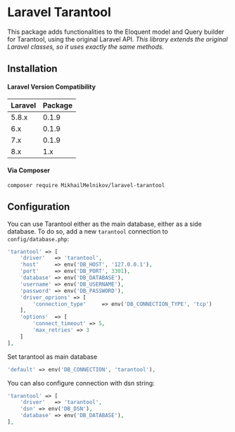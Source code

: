 # Laravel Tarantool

This package adds functionalities to the Eloquent model and Query builder for Tarantool, using the original Laravel API. *This library extends the original Laravel classes, so it uses exactly the same methods.*

Installation
------------
#### Laravel Version Compatibility

Laravel  | Package
:---------|:----------
 5.8.x    | 0.1.9
 6.x      | 0.1.9
 7.x      | 0.1.9
 8.x      | 1.x


#### Via Composer

```
composer require MikhailMelnikov/laravel-tarantool
```

Configuration
-------------

You can use Tarantool either as the main database, either as a side database. To do so, add a new `tarantool` connection to `config/database.php`:

```php
'tarantool' => [
    'driver'   => 'tarantool',
    'host'     => env('DB_HOST', '127.0.0.1'),
    'port'     => env('DB_PORT', 3301),
    'database' => env('DB_DATABASE'),
    'username' => env('DB_USERNAME'),
    'password' => env('DB_PASSWORD'),
    'driver_oprions' => [
        'connection_type'     => env('DB_CONNECTION_TYPE', 'tcp')
    ],
    'options'  => [
        'connect_timeout' => 5,
        'max_retries' => 3
    ]
],
```

Set tarantool as main database

```php
'default' => env('DB_CONNECTION', 'tarantool'),
```

You can also configure connection with dsn string:

```php
'tarantool' => [
    'driver'   => 'tarantool',
    'dsn' => env('DB_DSN'),
    'database' => env('DB_DATABASE'),
],
```
